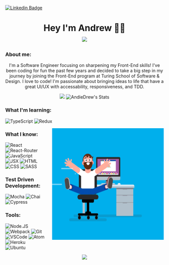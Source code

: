 [![Linkedin Badge](https://img.shields.io/badge/-LinkedIn-0e76a8?style=flat-square&logo=Linkedin&logoColor=white)](https://www.linkedin.com/in/andrewrcarlin/)

<h1 align="center">Hey I'm Andrew 👋🏽 <br/><img src="https://readme-typing-svg.herokuapp.com?font=Roboto&color=58A5FF&size=24&center=true&vCenter=true&width=540&height=40&lines=console.log('Welcome+to+my+GitHub!')"><br/>
</h1>


### About me:

<p align='center'>I'm a Software Engineer focusing on sharpening my Front-End skills! I've been coding for fun the past few years and decided to take a big step in my journey by joining the Front-End program at Turing School of Software & Design. I love to code! I'm passionate about bringing ideas to life that have a great UI/UX with accessability, responsiveness, and TDD.</p>





<p align='center'> 
  <img width="450" src="https://github-readme-stats.vercel.app/api?username=AndieDrew&theme=tokyonight&show_icons=true"/>
  
  <img width="450" src="https://github-readme-streak-stats.herokuapp.com/?user=andiedrew&theme=tokyonight" alt="AndieDrew's Stats" />
</p>

<h3 > What I'm learning: </h3>

<p>
  <img alt="TypeScript" src="https://img.shields.io/badge/-typescript-302f2f?logo=typescript&logoColor=3178C6&style=for-the-badge"/>
  <img alt="Redux" src="https://img.shields.io/badge/-redux-211f20?logo=redux&logoColor=764ABC&style=for-the-badge"/>
</p>

<img align="right" height="355" width="355" alt="" src="./assets/coder.gif" />

<h3 > What I know: </h3>

<p >
<img alt="React" src="https://img.shields.io/badge/-React-211f20?logo=react&logoColor=61DAFB&style=for-the-badge"/>
<img alt="React-Router" src="https://img.shields.io/badge/-React%20Router-211f20?logo=react-router&logoColor=61DAFB&style=for-the-badge"/>
<img alt="JavaScript" src="https://img.shields.io/badge/-javascript-302f2f?logo=javascript&logoColor=F7DF1E&style=for-the-badge"/>
  </br>
<img alt="JSX" src="https://img.shields.io/badge/-jsx-302f2f?logo=javascript&logoColor=9428cb&style=for-the-badge"/>
<img alt="HTML" src="https://img.shields.io/badge/-html5-E34F26?logo=html5&logoColor=white&style=for-the-badge"/>
<img alt="CSS" src="https://img.shields.io/badge/-css-1572B6?logo=css3&logoColor=white&style=for-the-badge"/>
<img alt="SASS" src="https://img.shields.io/badge/-sass-CC6699?logo=sass&logoColor=white&style=for-the-badge"/>
</p>


<h3 > Test Driven Development: </h3>

<p >
<img alt="Mocha" src="https://img.shields.io/badge/-mocha-8D6748?logo=mocha&logoColor=white&style=for-the-badge"/>
<img alt="Chai" src="https://img.shields.io/badge/-chai-F7EFDF?logo=chai&logoColor=A30701&style=for-the-badge"/>
<img alt="Cypress" src="https://img.shields.io/badge/-cypress-black?logo=cypress&logoColor=white&style=for-the-badge"/>
</p>


<h3 > Tools: </h3>

<p >
<img alt="Node.JS" src="https://img.shields.io/badge/-Node.js-333333?logo=node-dot-js&logoColor=339933&style=for-the-badge"/>
<img alt="Webpack" src="https://img.shields.io/badge/-webpack-242424?logo=webpack&logoColor=8DD6F9&style=for-the-badge"/>
<img alt="Git" src="https://img.shields.io/badge/-git-F0F0E8?logo=git&logoColor=F05032&style=for-the-badge"/>
  </br>
<img alt="VSCode" src="https://img.shields.io/badge/-VSCode-2C2C32?logo=visual-studio-code&logoColor=007ACC&style=for-the-badge"/>
<img alt="Atom" src="https://img.shields.io/badge/-atom-363438?logo=atom&logoColor=5FB57D&style=for-the-badge"/>
<img alt="Heroku" src="https://img.shields.io/badge/-heroku-431198?logo=heroku&logoColor=white&style=for-the-badge"/>
</br>
<img alt="Ubuntu" src="https://img.shields.io/badge/-ubuntu-E95420?logo=ubuntu&logoColor=white&style=for-the-badge"/>
</p>


<p align="center"><img src="https://github-readme-stats.vercel.app/api/top-langs/?username=AndieDrew&langs_count=5&theme=tokyonight&layout=compact"/></p>



<!-- <img alt="TypeScript" src="https://img.shields.io/badge/-typescript-302f2f?logo=typescript&logoColor=3178C6&style=for-the-badge"/>

<img alt="React" src="https://img.shields.io/badge/-React-211f20?logo=react&logoColor=61DAFB&style=for-the-badge"/>
<img alt="React-Router" src="https://img.shields.io/badge/-React%20Router-211f20?logo=react-router&logoColor=61DAFB&style=for-the-badge"/>
<img alt="JSX" src="https://img.shields.io/badge/-jsx-302f2f?logo=javascript&logoColor=9428cb&style=for-the-badge"/>
<img alt="JavaScript" src="https://img.shields.io/badge/-javascript-302f2f?logo=javascript&logoColor=F7DF1E&style=for-the-badge"/>
<img alt="HTML" src="https://img.shields.io/badge/-html5-E34F26?logo=html5&logoColor=white&style=for-the-badge"/>
<img alt="CSS" src="https://img.shields.io/badge/-css-1572B6?logo=css3&logoColor=white&style=for-the-badge"/>
<img alt="SASS" src="https://img.shields.io/badge/-sass-CC6699?logo=sass&logoColor=white&style=for-the-badge"/>

<img alt="Mocha" src="https://img.shields.io/badge/-mocha-8D6748?logo=mocha&logoColor=white&style=for-the-badge"/>
<img alt="Chai" src="https://img.shields.io/badge/-chai-F7EFDF?logo=chai&logoColor=A30701&style=for-the-badge"/>
<img alt="Cypress" src="https://img.shields.io/badge/-cypress-black?logo=cypress&logoColor=white&style=for-the-badge"/>

<img alt="Node.JS" src="https://img.shields.io/badge/-Node.js-333333?logo=node-dot-js&logoColor=339933&style=for-the-badge"/>
<img alt="Webpack" src="https://img.shields.io/badge/-webpack-242424?logo=webpack&logoColor=8DD6F9&style=for-the-badge"/>
<img alt="Git" src="https://img.shields.io/badge/-git-F0F0E8?logo=git&logoColor=F05032&style=for-the-badge"/>
<img alt="VSCode" src="https://img.shields.io/badge/-VSCode-2C2C32?logo=visual-studio-code&logoColor=007ACC&style=for-the-badge"/>
<img alt="Atom" src="https://img.shields.io/badge/-atom-363438?logo=atom&logoColor=5FB57D&style=for-the-badge"/>
<img alt="Ubuntu" src="https://img.shields.io/badge/-ubuntu-E95420?logo=ubuntu&logoColor=white&style=for-the-badge"/>
 -->
 
 
<!-- <h3 > What I'm learning: </h3>

<p align="center">
  <img  alt="TYPESCRIPT" width="80px" src="https://raw.githubusercontent.com/github/explore/80688e429a7d4ef2fca1e82350fe8e3517d3494d/topics/typescript/typescript.png" />
  
</p>


<h3 > What I know </h3>

<p align="center">
 <img  alt="REACT" width="80px" src="https://raw.githubusercontent.com/github/explore/80688e429a7d4ef2fca1e82350fe8e3517d3494d/topics/react/react.png" /> 
<img  alt="REACT-ROUTER" width="80px" src="https://iconape.com/wp-content/png_logo_vector/react-router.png" />
<img  alt="JSX" width="80px" src="https://raw.githubusercontent.com/jsx-ir/logo/master/jsx.png" />
<img  alt="JAVASCRIPT" width="80px" src="https://raw.githubusercontent.com/github/explore/80688e429a7d4ef2fca1e82350fe8e3517d3494d/topics/javascript/javascript.png" />
<img  alt="HTML5" width="80px" src="https://raw.githubusercontent.com/github/explore/80688e429a7d4ef2fca1e82350fe8e3517d3494d/topics/html/html.png" />
<img  alt="CSS" width="80px" src="https://raw.githubusercontent.com/github/explore/80688e429a7d4ef2fca1e82350fe8e3517d3494d/topics/css/css.png" /> 
<img  alt="SASS" width="80px" src="https://raw.githubusercontent.com/github/explore/80688e429a7d4ef2fca1e82350fe8e3517d3494d/topics/sass/sass.png" />
</p>


<h3 > Test Driven Development: </h3>

<p align="center">
<img  alt="MOCHA" width="80px" src="https://camo.githubusercontent.com/58045a79a69afea4cab1cea6def6d911fba3956cf5fd683addf41c032aa64088/68747470733a2f2f636c6475702e636f6d2f78465646784f696f41552e737667" />
<img  alt="Chai" width="80px" src="https://camo.githubusercontent.com/7ecbd4531436e4f20c1dba52a4fd4ac367cfcc20a2f62cfe7a10f32da306afc6/687474703a2f2f636861696a732e636f6d2f696d672f636861692d6c6f676f2e706e67" />
<img  alt="CYPRESS" width="80px" src="https://media-exp1.licdn.com/dms/image/C4E0BAQGhE8jNwjlc3w/company-logo_200_200/0/1554836371931?e=1630540800&v=beta&t=krzGzZyEemJix0dprQoB5S-tZ1YPNmjhbALY33J6G_s" />
</p>


<h3 > Tools: </h3>

<p align="center">
<img  alt="NODE.JS" width="80px" src="https://seeklogo.com/images/N/nodejs-logo-FBE122E377-seeklogo.com.png" />
<img  alt="WEBPACK" width="80px" src="https://raw.githubusercontent.com/github/explore/80688e429a7d4ef2fca1e82350fe8e3517d3494d/topics/webpack/webpack.png" />
<img  alt="GIT" width="80px" src="https://upload.wikimedia.org/wikipedia/commons/thumb/3/3f/Git_icon.svg/97px-Git_icon.svg.png" />
<img  alt="VSCODE" width="80px" src="https://raw.githubusercontent.com/dhanishgajjar/vscode-icons/master/png/default_dark.png" />
<img  alt="ATOM" width="80px" src="https://raw.githubusercontent.com/github/explore/80688e429a7d4ef2fca1e82350fe8e3517d3494d/topics/atom/atom.png" />
<img  alt="UBUNTU" width="80px" src="https://upload.wikimedia.org/wikipedia/commons/thumb/a/ab/Logo-ubuntu_cof-orange-hex.svg/1200px-Logo-ubuntu_cof-orange-hex.svg.png" />
</p>

 -->
